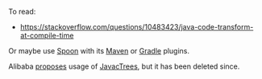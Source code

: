 To read:
* https://stackoverflow.com/questions/10483423/java-code-transform-at-compile-time

Or maybe use [Spoon](https://spoon.gforge.inria.fr/) with its [Maven](https://github.com/SpoonLabs/spoon-maven-plugin) or [Gradle](https://github.com/SpoonLabs/spoon-gradle-plugin) plugins.

Alibaba [proposes](https://www.alibabacloud.com/blog/599443) usage of [JavacTrees](https://www.javadoc.io/static/io.earcam.wrapped/jdk.compiler/1.8.132/com/sun/tools/javac/api/JavacTrees.html), but it has been deleted since.
